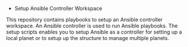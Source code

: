 * Setup Ansible Controller Workspace

This repository contains playbooks to setup an Ansible controller workspace. An Ansible controller
is used to run Ansible playbooks. The setup scripts enables you to setup Ansible as a controller for
setting up a local planet or to setup up the structure to manage multiple planets. 

